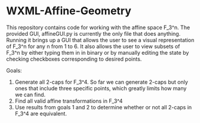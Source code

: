 # WXML-Affine-Geometry
This repository contains code for working with the affine space F_3^n. The provided GUI, affineGUI.py is currently the only file that does anything. Running it brings up a GUI that allows the user to see a visual representation of F_3^n for any n from 1 to 6. It also allows the user to view subsets of F_3^n by either typing them in in binary or by manually editing the state by checking checkboxes corresponding to desired points.

Goals: 
1) Generate all 2-caps for F_3^4. So far we can generate 2-caps but only ones that include three specific points, which greatly limits how many we can find.
2) Find all valid affine transformations in F_3^4
3) Use results from goals 1 and 2 to determine whether or not all 2-caps in F_3^4 are equivalent.
